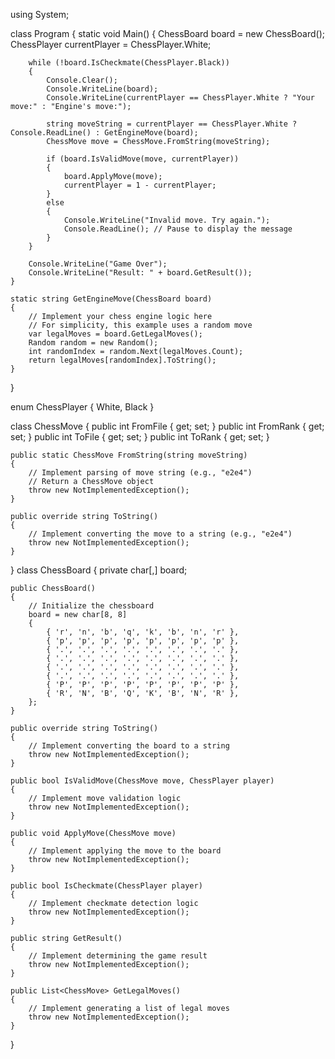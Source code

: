 using System;

class Program
{
    static void Main()
    {
        ChessBoard board = new ChessBoard();
        ChessPlayer currentPlayer = ChessPlayer.White;

        while (!board.IsCheckmate(ChessPlayer.Black))
        {
            Console.Clear();
            Console.WriteLine(board);
            Console.WriteLine(currentPlayer == ChessPlayer.White ? "Your move:" : "Engine's move:");

            string moveString = currentPlayer == ChessPlayer.White ? Console.ReadLine() : GetEngineMove(board);
            ChessMove move = ChessMove.FromString(moveString);

            if (board.IsValidMove(move, currentPlayer))
            {
                board.ApplyMove(move);
                currentPlayer = 1 - currentPlayer;
            }
            else
            {
                Console.WriteLine("Invalid move. Try again.");
                Console.ReadLine(); // Pause to display the message
            }
        }

        Console.WriteLine("Game Over");
        Console.WriteLine("Result: " + board.GetResult());
    }

    static string GetEngineMove(ChessBoard board)
    {
        // Implement your chess engine logic here
        // For simplicity, this example uses a random move
        var legalMoves = board.GetLegalMoves();
        Random random = new Random();
        int randomIndex = random.Next(legalMoves.Count);
        return legalMoves[randomIndex].ToString();
    }
}

enum ChessPlayer
{
    White,
    Black
}

class ChessMove
{
    public int FromFile { get; set; }
    public int FromRank { get; set; }
    public int ToFile { get; set; }
    public int ToRank { get; set; }

    public static ChessMove FromString(string moveString)
    {
        // Implement parsing of move string (e.g., "e2e4")
        // Return a ChessMove object
        throw new NotImplementedException();
    }

    public override string ToString()
    {
        // Implement converting the move to a string (e.g., "e2e4")
        throw new NotImplementedException();
    }
}
class ChessBoard
{
    private char[,] board;

    public ChessBoard()
    {
        // Initialize the chessboard
        board = new char[8, 8]
        {
            { 'r', 'n', 'b', 'q', 'k', 'b', 'n', 'r' },
            { 'p', 'p', 'p', 'p', 'p', 'p', 'p', 'p' },
            { '.', '.', '.', '.', '.', '.', '.', '.' },
            { '.', '.', '.', '.', '.', '.', '.', '.' },
            { '.', '.', '.', '.', '.', '.', '.', '.' },
            { '.', '.', '.', '.', '.', '.', '.', '.' },
            { 'P', 'P', 'P', 'P', 'P', 'P', 'P', 'P' },
            { 'R', 'N', 'B', 'Q', 'K', 'B', 'N', 'R' },
        };
    }

    public override string ToString()
    {
        // Implement converting the board to a string
        throw new NotImplementedException();
    }

    public bool IsValidMove(ChessMove move, ChessPlayer player)
    {
        // Implement move validation logic
        throw new NotImplementedException();
    }

    public void ApplyMove(ChessMove move)
    {
        // Implement applying the move to the board
        throw new NotImplementedException();
    }

    public bool IsCheckmate(ChessPlayer player)
    {
        // Implement checkmate detection logic
        throw new NotImplementedException();
    }

    public string GetResult()
    {
        // Implement determining the game result
        throw new NotImplementedException();
    }

    public List<ChessMove> GetLegalMoves()
    {
        // Implement generating a list of legal moves
        throw new NotImplementedException();
    }
}
